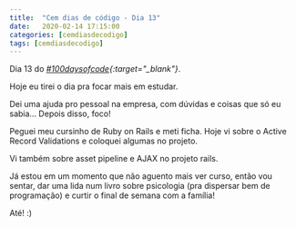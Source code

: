 ```yaml
---
title:  "Cem dias de código - Dia 13"
date:   2020-02-14 17:15:00
categories: [cemdiasdecodigo]
tags: [cemdiasdecodigo]
---
```


Dia 13 do *[#100daysofcode](https://twitter.com/hashtag/100DaysOfCode){:target="_blank"}*.

Hoje eu tirei o dia pra focar mais em estudar.

Dei uma ajuda pro pessoal na empresa, com dúvidas e coisas que só eu sabia... Depois disso, foco!

Peguei meu cursinho de Ruby on Rails e meti ficha. Hoje vi sobre o Active Record Validations e coloquei algumas no projeto.

Vi também sobre asset pipeline e AJAX no projeto rails.

Já estou em um momento que não aguento mais ver curso, então vou sentar, dar uma lida num livro sobre psicologia (pra dispersar bem de programação) e curtir o final de semana com a família!

Até! :)
